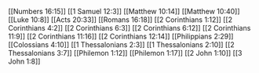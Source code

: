 [[Numbers 16:15]]
[[1 Samuel 12:3]]
[[Matthew 10:14]]
[[Matthew 10:40]]
[[Luke 10:8]]
[[Acts 20:33]]
[[Romans 16:18]]
[[2 Corinthians 1:12]]
[[2 Corinthians 4:2]]
[[2 Corinthians 6:3]]
[[2 Corinthians 6:12]]
[[2 Corinthians 11:9]]
[[2 Corinthians 11:16]]
[[2 Corinthians 12:14]]
[[Philippians 2:29]]
[[Colossians 4:10]]
[[1 Thessalonians 2:3]]
[[1 Thessalonians 2:10]]
[[2 Thessalonians 3:7]]
[[Philemon 1:12]]
[[Philemon 1:17]]
[[2 John 1:10]]
[[3 John 1:8]]
